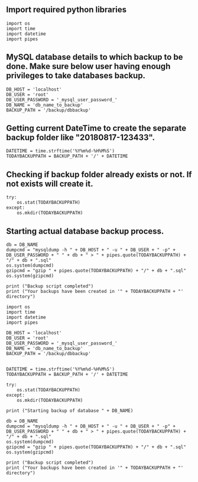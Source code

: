 ## Import required python libraries

```
import os
import time
import datetime
import pipes

```

## MySQL database details to which backup to be done. Make sure below user having enough privileges to take databases backup.

```
DB_HOST = 'localhost' 
DB_USER = 'root'
DB_USER_PASSWORD = '_mysql_user_password_'
DB_NAME = 'db_name_to_backup'
BACKUP_PATH = '/backup/dbbackup'
```

## Getting current DateTime to create the separate backup folder like "20180817-123433".

```
DATETIME = time.strftime('%Y%m%d-%H%M%S')
TODAYBACKUPPATH = BACKUP_PATH + '/' + DATETIME
```
## Checking if backup folder already exists or not. If not exists will create it.

```
try:
    os.stat(TODAYBACKUPPATH)
except:
    os.mkdir(TODAYBACKUPPATH)
```

## Starting actual database backup process.

```
db = DB_NAME
dumpcmd = "mysqldump -h " + DB_HOST + " -u " + DB_USER + " -p" + DB_USER_PASSWORD + " " + db + " > " + pipes.quote(TODAYBACKUPPATH) + "/" + db + ".sql"
os.system(dumpcmd)
gzipcmd = "gzip " + pipes.quote(TODAYBACKUPPATH) + "/" + db + ".sql"
os.system(gzipcmd)

print ("Backup script completed")
print ("Your backups have been created in '" + TODAYBACKUPPATH + "' directory")
```

```
import os
import time
import datetime
import pipes

DB_HOST = 'localhost' 
DB_USER = 'root'
DB_USER_PASSWORD = '_mysql_user_password_'
DB_NAME = 'db_name_to_backup'
BACKUP_PATH = '/backup/dbbackup'


DATETIME = time.strftime('%Y%m%d-%H%M%S')
TODAYBACKUPPATH = BACKUP_PATH + '/' + DATETIME

try:
    os.stat(TODAYBACKUPPATH)
except:
    os.mkdir(TODAYBACKUPPATH)

print ("Starting backup of database " + DB_NAME)
 
db = DB_NAME
dumpcmd = "mysqldump -h " + DB_HOST + " -u " + DB_USER + " -p" + DB_USER_PASSWORD + " " + db + " > " + pipes.quote(TODAYBACKUPPATH) + "/" + db + ".sql"
os.system(dumpcmd)
gzipcmd = "gzip " + pipes.quote(TODAYBACKUPPATH) + "/" + db + ".sql"
os.system(gzipcmd)

print ("Backup script completed")
print ("Your backups have been created in '" + TODAYBACKUPPATH + "' directory")
```
